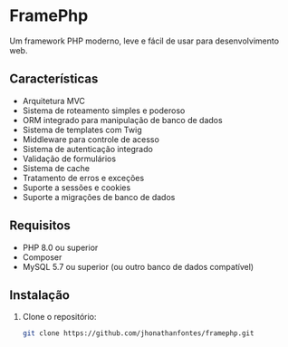 # FramePhp

Um framework PHP moderno, leve e fácil de usar para desenvolvimento web.

## Características

- Arquitetura MVC
- Sistema de roteamento simples e poderoso
- ORM integrado para manipulação de banco de dados
- Sistema de templates com Twig
- Middleware para controle de acesso
- Sistema de autenticação integrado
- Validação de formulários
- Sistema de cache
- Tratamento de erros e exceções
- Suporte a sessões e cookies
- Suporte a migrações de banco de dados

## Requisitos

- PHP 8.0 ou superior
- Composer
- MySQL 5.7 ou superior (ou outro banco de dados compatível)

## Instalação

1. Clone o repositório:
   ```bash
   git clone https://github.com/jhonathanfontes/framephp.git
   ```
